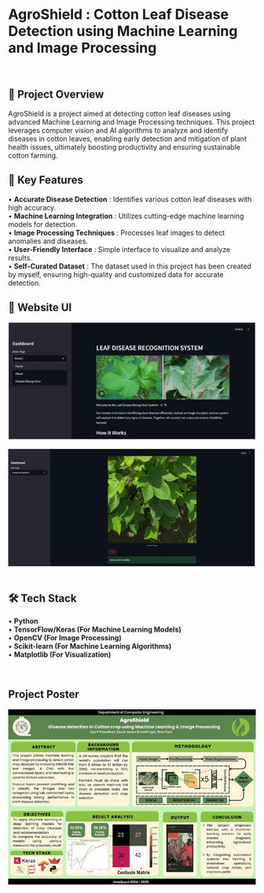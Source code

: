 # __AgroShield : Cotton Leaf Disease Detection using Machine Learning and Image Processing__

 <BR>

## 📖 Project Overview <BR>
AgroShield is a project aimed at detecting cotton leaf diseases using advanced Machine Learning and Image Processing techniques. This project leverages computer vision and AI algorithms to analyze and identify diseases in cotton leaves, enabling early detection and mitigation of plant health issues, ultimately boosting productivity and ensuring sustainable cotton farming.

## 🚀 Key Features <BR>
• __Accurate Disease Detection__ : Identifies various cotton leaf diseases with high accuracy. <BR>
• __Machine Learning Integration__ : Utilizes cutting-edge machine learning models for detection. <BR>
• __Image Processing Techniques__ : Processes leaf images to detect anomalies and diseases. <BR>
• __User-Friendly Interface__ : Simple interface to visualize and analyze results. <BR> 
• __Self-Curated Dataset__ : The dataset used in this project has been created by myself, ensuring high-quality and customized data for accurate detection. <BR>


## 📸 Website UI



![Picture1](Cotton_Leaf_Disease_Detection/assets/Screenshot_17-12-2024_132512_.jpeg)<br><br>
![Picture1](Cotton_Leaf_Disease_Detection/assets/Screenshot_17-12-2024_13266_.jpeg)<br><br>




## 🛠 Tech Stack <BR>
• __Python__ <BR>
• __TensorFlow/Keras (For Machine Learning Models)__ <BR>
• __OpenCV (For Image Processing)__ <BR> 
• __Scikit-learn (For Machine Learning Algorithms)__ <BR> 
• __Matplotlib (For Visualization)__  <BR>

<br>

## Project Poster

![Picture1](Cotton_Leaf_Disease_Detection/assets/Disease-detection-in-crop-using-Machine-Learning_11zon.jpeg)<br><br>
